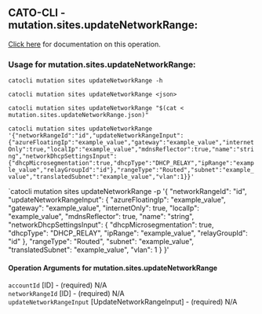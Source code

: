 
## CATO-CLI - mutation.sites.updateNetworkRange:
[Click here](https://api.catonetworks.com/documentation/#mutation-mutation.sites.updateNetworkRange) for documentation on this operation.

### Usage for mutation.sites.updateNetworkRange:

`catocli mutation sites updateNetworkRange -h`

`catocli mutation sites updateNetworkRange <json>`

`catocli mutation sites updateNetworkRange "$(cat < mutation.sites.updateNetworkRange.json)"`

`catocli mutation sites updateNetworkRange '{"networkRangeId":"id","updateNetworkRangeInput":{"azureFloatingIp":"example_value","gateway":"example_value","internetOnly":true,"localIp":"example_value","mdnsReflector":true,"name":"string","networkDhcpSettingsInput":{"dhcpMicrosegmentation":true,"dhcpType":"DHCP_RELAY","ipRange":"example_value","relayGroupId":"id"},"rangeType":"Routed","subnet":"example_value","translatedSubnet":"example_value","vlan":1}}'`

`catocli mutation sites updateNetworkRange -p '{
    "networkRangeId": "id",
    "updateNetworkRangeInput": {
        "azureFloatingIp": "example_value",
        "gateway": "example_value",
        "internetOnly": true,
        "localIp": "example_value",
        "mdnsReflector": true,
        "name": "string",
        "networkDhcpSettingsInput": {
            "dhcpMicrosegmentation": true,
            "dhcpType": "DHCP_RELAY",
            "ipRange": "example_value",
            "relayGroupId": "id"
        },
        "rangeType": "Routed",
        "subnet": "example_value",
        "translatedSubnet": "example_value",
        "vlan": 1
    }
}'


#### Operation Arguments for mutation.sites.updateNetworkRange ####

`accountId` [ID] - (required) N/A    
`networkRangeId` [ID] - (required) N/A    
`updateNetworkRangeInput` [UpdateNetworkRangeInput] - (required) N/A    
